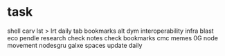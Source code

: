 # task
shell
carv
lst > lrt
daily tab
bookmarks
alt
dym
interoperability infra
blast eco
pendle
research
check notes
check bookmarks
cmc memes
0G node
movement
nodesgru
galxe spaces
update daily
